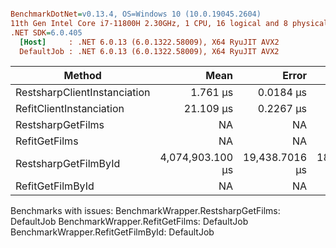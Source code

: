 ``` ini

BenchmarkDotNet=v0.13.4, OS=Windows 10 (10.0.19045.2604)
11th Gen Intel Core i7-11800H 2.30GHz, 1 CPU, 16 logical and 8 physical cores
.NET SDK=6.0.405
  [Host]     : .NET 6.0.13 (6.0.1322.58009), X64 RyuJIT AVX2
  DefaultJob : .NET 6.0.13 (6.0.1322.58009), X64 RyuJIT AVX2


```
|                       Method |             Mean |          Error |         StdDev |   Gen0 |   Gen1 |   Gen2 | Allocated |
|----------------------------- |-----------------:|---------------:|---------------:|-------:|-------:|-------:|----------:|
| RestsharpClientInstanciation |         1.761 μs |      0.0184 μs |      0.0163 μs | 0.3071 | 0.0057 | 0.0019 |    3865 B |
|     RefitClientInstanciation |        21.109 μs |      0.2267 μs |      0.2010 μs | 1.1292 | 0.0305 |      - |   14497 B |
|            RestsharpGetFilms |               NA |             NA |             NA |      - |      - |      - |         - |
|                RefitGetFilms |               NA |             NA |             NA |      - |      - |      - |         - |
|         RestsharpGetFilmById | 4,074,903.100 μs | 19,438.7016 μs | 18,182.9735 μs |      - |      - |      - |   46640 B |
|             RefitGetFilmById |               NA |             NA |             NA |      - |      - |      - |         - |

Benchmarks with issues:
  BenchmarkWrapper.RestsharpGetFilms: DefaultJob
  BenchmarkWrapper.RefitGetFilms: DefaultJob
  BenchmarkWrapper.RefitGetFilmById: DefaultJob
